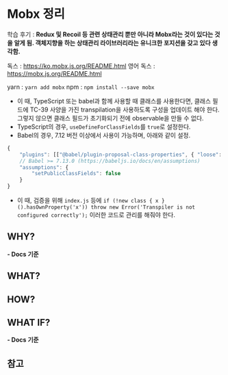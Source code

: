 # Mobx 정리

학습 후기 : **Redux 및 Recoil 등 관련 상태관리 뿐만 아니라 Mobx라는 것이 있다는 것을 알게 됨. 객체지향을 하는 상태관리 라이브러리라는 유니크한 포지션을 갖고 있다 생각함.**

독스 : https://ko.mobx.js.org/README.html
영어 독스 : https://mobx.js.org/README.html

yarn : `yarn add mobx`
npm : `npm install --save mobx`

- 이 때, TypeScript 또는 babel과 함께 사용할 때 클래스를 사용한다면, 클래스 필드에 TC-39 사양을 가진 transpilation을 사용하도록 구성을 업데이트 해야 한다. 그렇지 않으면 클래스 필드가 초기화되기 전에 observable을 만들 수 없다.
- TypeScript의 경우, `useDefineForClassFields`를 `true`로 설정한다.
- Babel의 경우, 7.12 버전 이상에서 사용이 가능하며, 아래와 같이 설정.

```js
{
    "plugins": [["@babel/plugin-proposal-class-properties", { "loose": false }]],
    // Babel >= 7.13.0 (https://babeljs.io/docs/en/assumptions)
    "assumptions": {
        "setPublicClassFields": false
    }
}
```

- 이 때, 검증을 위해 `index.js` 등에 `if (!new class { x }().hasOwnProperty('x')) throw new Error('Transpiler is not configured correctly');` 이러한 코드로 관리를 해줘야 한다.

## WHY?

**- Docs 기준**

## WHAT?

## HOW?

## WHAT IF?

**- Docs 기준**

## 참고
